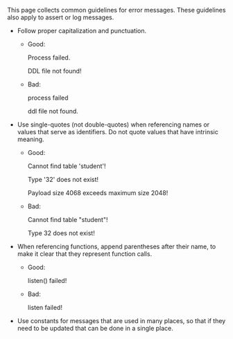This page collects common guidelines for error messages. These guidelines also apply to assert or log messages.

* Follow proper capitalization and punctuation.
  * Good:

    Process failed.

    DDL file not found!

  * Bad:

    process failed

    ddl file not found.

* Use single-quotes (not double-quotes) when referencing names or values that serve as identifiers. Do not quote values that have intrinsic meaning.

  * Good:

    Cannot find table 'student'!

    Type '32' does not exist!

    Payload size 4068 exceeds maximum size 2048!

  * Bad:

    Cannot find table "student"!

    Type 32 does not exist!

* When referencing functions, append parentheses after their name, to make it clear that they represent function calls.
  * Good:

    listen() failed!

  * Bad:

    listen failed!

* Use constants for messages that are used in many places, so that if they need to be updated that can be done in a single place.
